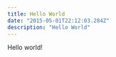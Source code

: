```yaml
---
title: Hello World
date: "2015-05-01T22:12:03.284Z"
description: "Hello World"
---
```


Hello world!
